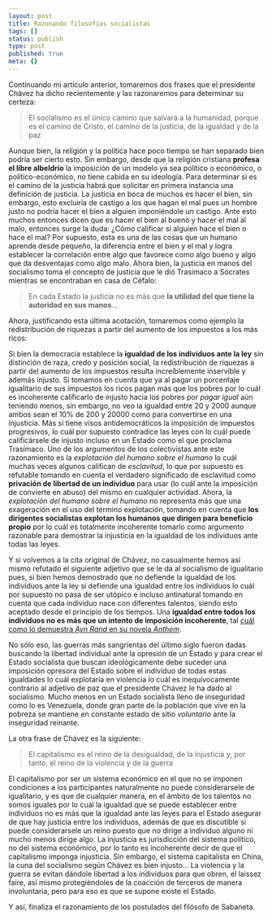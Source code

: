 ```yaml
---
layout: post
title: Razonando filosofías socialistas
tags: []
status: publish
type: post
published: true
meta: {}
---
```

Continuando mi artículo anterior, tomaremos dos frases que el presidente Chávez ha dicho recientemente y las razonaremos para determinar su certeza:

<blockquote>El socialismo es el único camino que salvará a la humanidad, porque es el camino de Cristo, el camino de la justicia, de la igualdad y de la paz</blockquote>

Aunque bien, la religión y la política hace poco tiempo se han separado bien podría ser cierto esto. Sin embargo, desde que la religión cristiana <strong>profesa el libre albeldrío</strong> la imposición de un modelo ya sea político o económico, o político-económico, no tiene cabida en su ideología. Para determinar si es el camino de la justicia habrá que solicitar en primera instancia una definición de justicia. La justicia en boca de muchos es hacer el bien, sin embargo, esto excluiría de castigo a los que hagan el mal pues un hombre justo no podría hacer el bien a alguien imponiéndole un castigo. Ante esto muchos entonces dicen que es hacer el bien al bueno y hacer el mal al malo, entonces surge la duda: ¿Cómo calificar si alguien hace el bien o hace el mal? Por supuesto, esta es una de las cosas que un humano aprende desde pequeño, la diferencia entre el bien y el mal y logra establecer la correlación entre algo que favorece como algo bueno y algo que da desventajas como algo malo. Ahora bien, la justicia en manos del socialismo toma el concepto de justicia que le dió Trasímaco a Sócrates mientras se encontraban en casa de Céfalo:
<blockquote>En cada Estado la justicia no es más que <strong>la utilidad del que tiene la autoridad en sus manos</strong>...</blockquote>
Ahora, justificando esta última acotación, tomaremos como ejemplo la redistribución de riquezas a partir del aumento de los impuestos a los más ricos:

Si bien la democracia establece la <strong>igualdad de los individuos ante la ley</strong> sin distinción de raza, credo y posición social, la redistribución de riquezas a partir del aumento de los impuestos resulta increíblemente inservible y además injusto. Si tomamos en cuenta que ya al pagar un porcentaje igualitario de sus impuestos los ricos pagan más que los pobres por lo cuál es incoherente calificarlo de injusto hacia los pobres por <em>pagar igual</em> aún teniendo menos, sin embargo, no veo la igualdad entre 20 y 2000 aunque ambos sean el 10% de 200 y 20000 como para convertirse en una injusticia. Más sí tiene visos antidemocráticos la imposición de impuestos progresivos, lo cuál por supuesto contradice las leyes con lo cuál puede calificársele de injusto incluso en un Estado como el que proclama Trasímaco. Uno de los argumentos de los colectivistas ante este razonamiento es la <em>explotación del humano sobre el humano</em> lo cuál muchas veces algunos califican de <em>esclavitud</em>, lo que por supuesto es refutable tomando en cuenta el verdadero significado de esclavitud como <strong>privación de libertad de un individuo</strong> para usar (lo cuál ante la imposición de convierte en abuso) del mismo en cualquier actividad. Ahora, la <em>explotación del humano sobre el humano</em> no representa más que una exageración en el uso del término explotación, tomando en cuenta que <strong>los dirigentes socialistas explotan los humanos que dirigen para beneficio propio</strong> por lo cuál es totalmente incoherente tomarlo como argumento razonable para demostrar la injusticia en la igualdad de los individuos ante todas las leyes.

Y si volvemos a la cita original de Chávez, no casualmente hemos así mismo refutado el siguiente adjetivo que se le da al socialismo de igualitario pues, si bien hemos demostrado que no defiende la igualdad de los individuos ante la ley sí defiende una igualdad entre los individuos lo cuál por supuesto no pasa de ser utópico e incluso antinatural tomando en cuenta que cada individuo nace con diferentes talentos, siendo esto aceptado desde el principio de los tiempos. Una <strong>igualdad entre todos los individuos no es más que un intento de imposición incoherente</strong>, tal <a href="http://ghostbar.ath.cx/node/33">cuál como lo demuestra <em>Ayn Rand</em> en su novela <em>Anthem</em></a>.

No sólo eso, las guerras más sangrientas del último siglo fueron dadas buscando la libertad individual ante la opresión de un Estado y para crear el Estado socialista que buscan ideológicamente debe suceder una imposición opresora del Estado sobre el individuo de todas estas igualdades lo cuál explotaría en violencia lo cuál es inequívocamente contrario al adjetivo de paz que el presidente Chávez le ha dado al socialismo. Mucho menos en un Estado socialista lleno de inseguridad como lo es Venezuela, donde gran parte de la población que vive en la pobreza se mantiene en constante estado de sitio <em>voluntario</em> ante la inseguridad reinante.

La otra frase de Chávez es la siguiente:
<blockquote>El capitalismo es el reino de la desigualdad, de la injusticia y, por tanto, el reino de la violencia y de la guerra</blockquote>

El capitalismo por ser un sistema económico en el que no se imponen condiciones a los participantes naturalmente no puede considerarsele de igualitario, y es que de cualquier manera, en el ámbito de los talentos no somos iguales por lo cuál la igualdad que se puede establecer entre individuos no es más que la igualdad ante las leyes para el Estado asegurar de que hay justicia entre los individuos, además de que es discutible si puede considerarsele un reino puesto que no dirige a individuo alguno ni mucho menos dirige algo. La injusticia es jurisdicción del sistema político, no del sistema económico, por lo tanto es incoherente decir de que el capitalismo imponga injusticia. Sin embargo, el sistema capitalista en China, la cuna del socialismo según Chávez es bien injusto... La violencia y la guerra se evitan dándole libertad a los individuos para que obren, el laissez faire, así mismo protegiéndoles de la coacción de terceros de manera involuntaria, pero para eso es que se supone existe el Estado.

Y así, finaliza el razonamiento de los postulados del filósofo de Sabaneta.
<!--break-->
